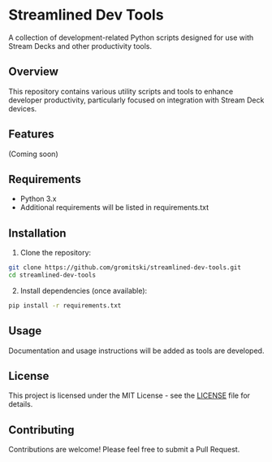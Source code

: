 # Streamlined Dev Tools

A collection of development-related Python scripts designed for use with Stream Decks and other productivity tools.

## Overview

This repository contains various utility scripts and tools to enhance developer productivity, particularly focused on integration with Stream Deck devices.

## Features

(Coming soon)

## Requirements

- Python 3.x
- Additional requirements will be listed in requirements.txt

## Installation

1. Clone the repository:
```bash
git clone https://github.com/gromitski/streamlined-dev-tools.git
cd streamlined-dev-tools
```

2. Install dependencies (once available):
```bash
pip install -r requirements.txt
```

## Usage

Documentation and usage instructions will be added as tools are developed.

## License

This project is licensed under the MIT License - see the [LICENSE](LICENSE) file for details.

## Contributing

Contributions are welcome! Please feel free to submit a Pull Request. 